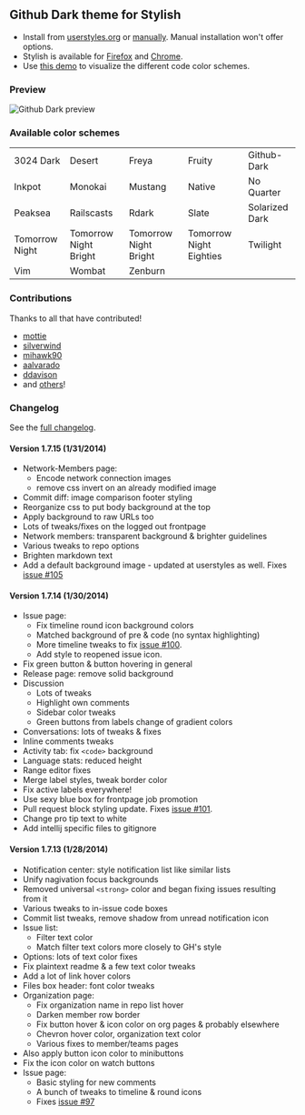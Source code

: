 ## Github Dark theme for Stylish
- Install from [userstyles.org](http://userstyles.org/styles/37035) or [manually](https://github.com/StylishThemes/Github-Dark/blob/master/github-dark.css). Manual installation won't offer options.
- Stylish is available for [Firefox](https://addons.mozilla.org/en-US/firefox/addon/2108/) and [Chrome](https://chrome.google.com/extensions/detail/fjnbnpbmkenffdnngjfgmeleoegfcffe).
- Use [this demo](http://StylishThemes.github.io/Github-Dark/) to visualize the different code color schemes.

### Preview
![Github Dark preview](http://i.imgur.com/Tdk2UCM.png)

### Available color schemes
<table>
  <tr><td>3024 Dark</td>      <td>Desert</td>                <td>Freya</td>                 <td>Fruity</td>                  <td>Github-Dark</td></tr>
  <tr><td>Inkpot</td>         <td>Monokai</td>               <td>Mustang</td>               <td>Native</td>                  <td>No Quarter</td></tr>
  <tr><td>Peaksea</td>        <td>Railscasts</td>            <td>Rdark</td>                 <td>Slate</td>                   <td>Solarized Dark</td></tr>
  <tr><td>Tomorrow Night</td> <td>Tomorrow Night Bright</td> <td>Tomorrow Night Bright</td> <td>Tomorrow Night Eighties</td> <td>Twilight</td></tr>
  <tr><td>Vim</td>            <td>Wombat</td>                <td>Zenburn</td>               <td></td>                        <td></td></tr>
</table>

### Contributions

Thanks to all that have contributed!

* [mottie](http://github.com/mottie)
* [silverwind](http://github.com/silverwind)
* [mihawk90](http://github.com/mihawk90)
* [aalvarado](http://github.com/aalvarado)
* [ddavison](http://github.com/ddavison)
* and [others](https://github.com/StylishThemes/Github-Dark/graphs/contributors)!

### Changelog

See the [full changelog](https://github.com/StylishThemes/Github-Dark/wiki).

#### Version 1.7.15 (1/31/2014)

* Network-Members page:
  * Encode network connection images
  * remove css invert on an already modified image
* Commit diff: image comparison footer styling
* Reorganize css to put body background at the top
* Apply background to raw URLs too
* Lots of tweaks/fixes on the logged out frontpage
* Network members: transparent background &amp; brighter guidelines
* Various tweaks to repo options
* Brighten markdown text
* Add a default background image - updated at userstyles as well. Fixes [issue #105](https://github.com/StylishThemes/Github-Dark/issues/105)

#### Version 1.7.14 (1/30/2014)

* Issue page:
  * Fix timeline round icon background colors
  * Matched background of pre & code (no syntax highlighting)
  * More timeline tweaks to fix [issue #100](https://github.com/StylishThemes/Github-Dark/issues/100).
  * Add style to reopened issue icon.
* Fix green button & button hovering in general
* Release page: remove solid background
* Discussion
  * Lots of tweaks
  * Highlight own comments
  * Sidebar color tweaks
  * Green buttons from labels change of gradient colors
* Conversations: lots of tweaks &amp; fixes
* Inline comments tweaks
* Activity tab: fix `<code>` background
* Language stats: reduced height
* Range editor fixes
* Merge label styles, tweak border color
* Fix active labels everywhere!
* Use sexy blue box for frontpage job promotion
* Pull request block styling update. Fixes [issue #101](https://github.com/StylishThemes/Github-Dark/issues/101).
* Change pro tip text to white
* Add intellij specific files to gitignore

#### Version 1.7.13 (1/28/2014)

* Notification center: style notification list like similar lists
* Unify nagivation focus backgrounds
* Removed universal `<strong>` color and began fixing issues resulting from it
* Various tweaks to in-issue code boxes
* Commit list tweaks, remove shadow from unread notification icon
* Issue list:
  * Filter text color
  * Match filter text colors more closely to GH's style
* Options: lots of text color fixes
* Fix plaintext readme &amp; a few text color tweaks
* Add a lot of link hover colors
* Files box header: font color tweaks
* Organization page:
  * Fix organization name in repo list hover
  * Darken member row border
  * Fix button hover &amp; icon color on org pages &amp; probably elsewhere
  * Chevron hover color, organization text color
  * Various fixes to member/teams pages
* Also apply button icon color to minibuttons
* Fix the icon color on watch buttons
* Issue page:
  * Basic styling for new comments
  * A bunch of tweaks to timeline & round icons
  * Fixes [issue #97](https://github.com/StylishThemes/Github-Dark/issues/97)
